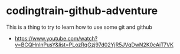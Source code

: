 # codingtrain-github-adventure
This is a thing to try to learn how to use some git and github
* https://www.youtube.com/watch?v=BCQHnlnPusY&list=PLozRqGzj97d02YjR5JVqDwN2K0cAiT7VK
